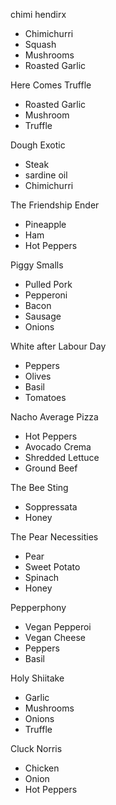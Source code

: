 chimi hendirx
* Chimichurri
* Squash
* Mushrooms
* Roasted Garlic

Here Comes Truffle
* Roasted Garlic
* Mushroom
* Truffle

Dough Exotic
* Steak
* sardine oil
* Chimichurri

The Friendship Ender
* Pineapple
* Ham
* Hot Peppers

Piggy Smalls
* Pulled Pork
* Pepperoni
* Bacon
* Sausage
* Onions

White after Labour Day
* Peppers
* Olives
* Basil
* Tomatoes

Nacho Average Pizza
* Hot Peppers
* Avocado Crema
* Shredded Lettuce
* Ground Beef

The Bee Sting
* Soppressata
* Honey

The Pear Necessities
* Pear
* Sweet Potato
* Spinach
* Honey

Pepperphony
* Vegan Pepperoi
* Vegan Cheese
* Peppers
* Basil

Holy Shiitake
* Garlic
* Mushrooms
* Onions
* Truffle

Cluck Norris
* Chicken
* Onion
* Hot Peppers
